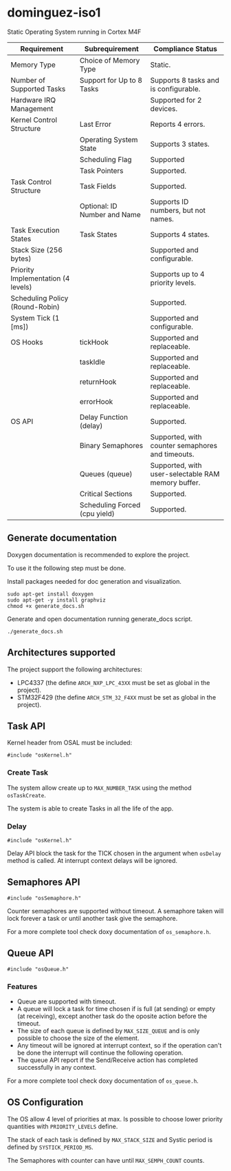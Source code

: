 # dominguez-iso1

Static Operating System running in Cortex M4F

| Requirement                        | Subrequirement                | Compliance Status                                  |
| ---------------------------------- | ----------------------------- | -------------------------------------------------- |
| Memory Type                        | Choice of Memory Type         | Static.                                            |
| Number of Supported Tasks          | Support for Up to 8 Tasks     | Supports 8 tasks and is configurable.              |
| Hardware IRQ Management            |                               | Supported for 2 devices.                           |
| Kernel Control Structure           | Last Error                    | Reports 4 errors.                                  |
|                                    | Operating System State        | Supports 3 states.                                 |
|                                    | Scheduling Flag               | Supported                                          |
|                                    | Task Pointers                 | Supported.                                         |
| Task Control Structure             | Task Fields                   | Supported.                                         |
|                                    | Optional: ID Number and Name  | Supports ID numbers, but not names.                |
| Task Execution States              | Task States                   | Supports 4 states.                                 |
| Stack Size (256 bytes)             |                               | Supported and configurable.                        |
| Priority Implementation (4 levels) |                               | Supports up to 4 priority levels.                  |
| Scheduling Policy (Round-Robin)    |                               | Supported.                                         |
| System Tick (1 [ms])               |                               | Supported and configurable.                        |
| OS Hooks                           | tickHook                      | Supported and replaceable.                         |
|                                    | taskIdle                      | Supported and replaceable.                         |
|                                    | returnHook                    | Supported and replaceable.                         |
|                                    | errorHook                     | Supported and replaceable.                         |
| OS API                             | Delay Function (delay)        | Supported.                                         |
|                                    | Binary Semaphores             | Supported, with counter semaphores and timeouts.   |
|                                    | Queues (queue)                | Supported, with user-selectable RAM memory buffer. |
|                                    | Critical Sections             | Supported.                                         |
|                                    | Scheduling Forced (cpu yield) | Supported.                                         |

## Generate documentation
Doxygen documentation is recommended to explore the project.

To use it the following step must be done.

Install packages needed for doc generation and visualization.

```
sudo apt-get install doxygen
sudo apt-get -y install graphviz
chmod +x generate_docs.sh
```
Generate and open documentation running generate_docs script.

```
./generate_docs.sh

```
## Architectures supported

The project support the following architectures:
- LPC4337 (the define ```ARCH_NXP_LPC_43XX``` must be set as global in the project).
- STM32F429 (the define ```ARCH_STM_32_F4XX``` must be set as global in the project).

## Task API
Kernel header from OSAL must be included:
```
#include "osKernel.h"
```
### Create Task
The system allow create up to ```MAX_NUMBER_TASK``` using the method ```osTaskCreate```. 

The system is able to create Tasks in all the life of the app.


### Delay
```
#include "osKernel.h"
```
Delay API block the task for the TICK chosen in the argument when ```osDelay``` method is called. At interrupt context delays
will be ignored.

## Semaphores API
```
#include "osSemaphore.h"
```
Counter semaphores are supported without timeout. A semaphore taken will lock forever a task or until another task give the semaphore.

For a more complete tool check doxy documentation of ```os_semaphore.h```.

## Queue API
```
#include "osQueue.h"
```
### Features
- Queue are supported with timeout. 
- A queue will lock a task for time chosen if is full (at sending) or empty (at receiving), except another task do the oposite action before the timeout. 
- The size of each queue is defined by ```MAX_SIZE_QUEUE``` and is only possible to choose the size of the element. 
- Any timeout will be ignored at interrupt context, so if the operation can't be done the interrupt will continue the following operation.
- The queue API report if the Send/Receive action has completed successfully in any context.

For a more complete tool check doxy documentation of ```os_queue.h```.

## OS Configuration
The OS allow 4 level of priorities at max. Is possible to choose lower priority quantities with ```PRIORITY_LEVELS``` define.

The stack of each task is defined by ```MAX_STACK_SIZE``` and Systic period is defined by ```SYSTICK_PERIOD_MS```.

The Semaphores with counter can have until ```MAX_SEMPH_COUNT``` counts.
